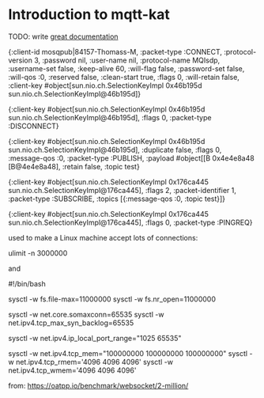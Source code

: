 # Introduction to mqtt-kat

TODO: write [great documentation](http://jacobian.org/writing/what-to-write/)


{:client-id mosqpub|84157-Thomass-M, :packet-type :CONNECT, :protocol-version 3, :password nil, :user-name nil, :protocol-name MQIsdp, :username-set false, :keep-alive 60, :will-flag false, :password-set false, :will-qos :0, :reserved false, :clean-start true, :flags 0, :will-retain false, :client-key #object[sun.nio.ch.SelectionKeyImpl 0x46b195d sun.nio.ch.SelectionKeyImpl@46b195d]}

{:client-key #object[sun.nio.ch.SelectionKeyImpl 0x46b195d sun.nio.ch.SelectionKeyImpl@46b195d], :flags 0, :packet-type :DISCONNECT}


{:client-key #object[sun.nio.ch.SelectionKeyImpl 0x46b195d sun.nio.ch.SelectionKeyImpl@46b195d], :duplicate false, :flags 0, :message-qos :0, :packet-type :PUBLISH, :payload #object[[B 0x4e4e8a48 [B@4e4e8a48], :retain false, :topic test}

{:client-key #object[sun.nio.ch.SelectionKeyImpl 0x176ca445 sun.nio.ch.SelectionKeyImpl@176ca445], :flags 2, :packet-identifier 1, :packet-type :SUBSCRIBE, :topics [{:message-qos :0, :topic test}]}

{:client-key #object[sun.nio.ch.SelectionKeyImpl 0x176ca445 sun.nio.ch.SelectionKeyImpl@176ca445], :flags 0, :packet-type :PINGREQ}

used to make a Linux machine accept lots of connections:

ulimit -n 3000000

and

#!/bin/bash

sysctl -w fs.file-max=11000000
sysctl -w fs.nr_open=11000000

sysctl -w net.core.somaxconn=65535
sysctl -w net.ipv4.tcp_max_syn_backlog=65535

sysctl -w net.ipv4.ip_local_port_range="1025 65535"

sysctl -w net.ipv4.tcp_mem="100000000 100000000 100000000"
sysctl -w net.ipv4.tcp_rmem='4096 4096 4096'
sysctl -w net.ipv4.tcp_wmem='4096 4096 4096'

from: https://oatpp.io/benchmark/websocket/2-million/

